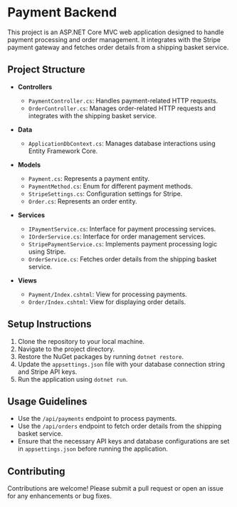# Payment Backend

This project is an ASP.NET Core MVC web application designed to handle payment processing and order management. It integrates with the Stripe payment gateway and fetches order details from a shipping basket service.

## Project Structure

- **Controllers**
  - `PaymentController.cs`: Handles payment-related HTTP requests.
  - `OrderController.cs`: Manages order-related HTTP requests and integrates with the shipping basket service.

- **Data**
  - `ApplicationDbContext.cs`: Manages database interactions using Entity Framework Core.

- **Models**
  - `Payment.cs`: Represents a payment entity.
  - `PaymentMethod.cs`: Enum for different payment methods.
  - `StripeSettings.cs`: Configuration settings for Stripe.
  - `Order.cs`: Represents an order entity.

- **Services**
  - `IPaymentService.cs`: Interface for payment processing services.
  - `IOrderService.cs`: Interface for order management services.
  - `StripePaymentService.cs`: Implements payment processing logic using Stripe.
  - `OrderService.cs`: Fetches order details from the shipping basket service.

- **Views**
  - `Payment/Index.cshtml`: View for processing payments.
  - `Order/Index.cshtml`: View for displaying order details.

## Setup Instructions

1. Clone the repository to your local machine.
2. Navigate to the project directory.
3. Restore the NuGet packages by running `dotnet restore`.
4. Update the `appsettings.json` file with your database connection string and Stripe API keys.
5. Run the application using `dotnet run`.

## Usage Guidelines

- Use the `/api/payments` endpoint to process payments.
- Use the `/api/orders` endpoint to fetch order details from the shipping basket service.
- Ensure that the necessary API keys and database configurations are set in `appsettings.json` before running the application.

## Contributing

Contributions are welcome! Please submit a pull request or open an issue for any enhancements or bug fixes.